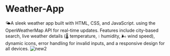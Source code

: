 # Weather-App
🌤️A sleek weather app built with HTML, CSS, and JavaScript.
using the OpenWeatherMap API for real-time updates. Features include city-based search, live weather details (🌡️ temperature, 💧 humidity, 🌬️ wind speed), dynamic icons, error handling for invalid inputs, and a responsive design for all devices.
![new2](https://github.com/user-attachments/assets/3b9b2502-0d0b-4605-8f4d-ca1ab55b9639)
